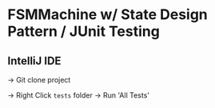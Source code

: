 # FSMMachine w/ State Design Pattern / JUnit Testing

## IntelliJ IDE

-> Git clone project

-> Right Click `tests` folder -> Run 'All Tests'
